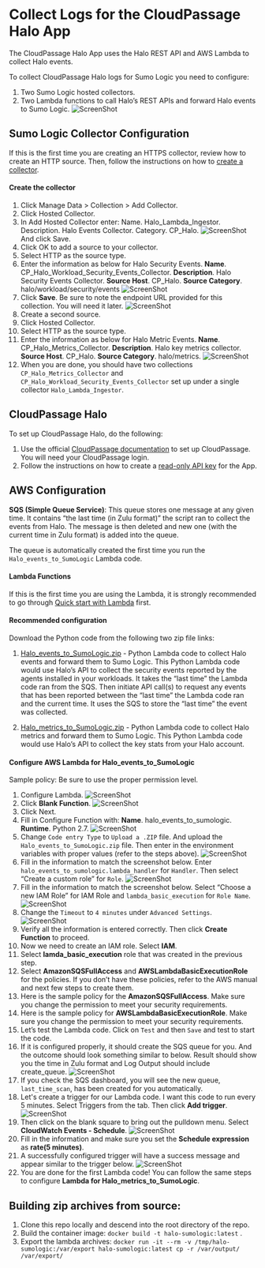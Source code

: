 # Collect Logs for the CloudPassage Halo App

The CloudPassage Halo App uses the Halo REST API and AWS Lambda to collect Halo events.  

To collect CloudPassage Halo logs for Sumo Logic you need to configure:

1. Two Sumo Logic hosted collectors.
2. Two Lambda functions to call Halo’s REST APIs and forward Halo events to Sumo Logic.
![ScreenShot](https://help.sumologic.com/@api/deki/files/3452/CloudPassage2.png?revision=3)

## Sumo Logic Collector Configuration
If this is the first time you are creating an HTTPS collector, review how to create an HTTP source. Then, follow the instructions on how to [create a collector](https://help.sumologic.com/07Sumo-Logic-Apps/22Security_and_Threat_Detection/CloudPassage_Halo/01Collect-Logs-for-the-CloudPassage-Halo-App#Create_the_collector).

#### Create the collector
1. Click Manage Data > Collection > Add Collector.
2. Click Hosted Collector.
3. In Add Hosted Collector enter:
    Name. Halo_Lambda_Ingestor.
    Description. Halo Events Collector.
    Category. CP_Halo.
    ![ScreenShot](https://help.sumologic.com/@api/deki/files/3456/image9.png?revision=1&size=bestfit&width=527&height=319)
    And click Save.
4. Click OK to add a source to your collector.
5. Select HTTP as the source type.
6. Enter the information as below for Halo Security Events.
    <b>Name</b>. CP_Halo_Workload_Security_Events_Collector.
    <b>Description</b>. Halo Security Events Collector.
    <b>Source Host</b>. CP_Halo.
    <b>Source Category</b>. halo/workload/security/events
    ![ScreenShot](https://help.sumologic.com/@api/deki/files/3457/image11.png?revision=1)
7. Click <b>Save</b>. Be sure to note the endpoint URL provided for this collection. You will need it later.
    ![ScreenShot](https://help.sumologic.com/@api/deki/files/3460/image3.png?revision=1&size=bestfit&width=566&height=284)
8. Create a second source.
9. Click Hosted Collector.
10. Select HTTP as the source type.
11. Enter the information as below for Halo Metric Events.
    <b>Name</b>. CP_Halo_Metrics_Collector.
    <b>Description</b>. Halo key metrics collector.
    <b>Source Host</b>. CP_Halo.
    <b>Source Category</b>. halo/metrics.
    ![ScreenShot](https://help.sumologic.com/@api/deki/files/3463/image15.png?revision=1)
12. When you are done, you should have two collections `CP_Halo_Metrics_Collector` and  `CP_Halo_Workload_Security_Events_Collector` set up under a single collector `Halo_Lambda_Ingestor`.


## CloudPassage Halo
To set up CloudPassage Halo, do the following:

1. Use the official [CloudPassage documentation](https://www.cloudpassage.com/) to set up CloudPassage. You will need your CloudPassage login. 
2. Follow the instructions on how to create a [read-only API key](https://library.cloudpassage.com/help/working-with-groups#api-keys) for the App.


## AWS Configuration
<b>SQS (Simple Queue Service)</b>: This queue stores one message at any given time.  It contains “the last time (in Zulu format)” the script ran to collect the events from Halo.  The message is then deleted and new one (with the current time in Zulu format) is added into the queue.

The queue is automatically created the first time you run the `Halo_events_to_SumoLogic` Lambda code.

#### Lambda Functions
If this is the first time you are using the Lambda, it is strongly recommended to go through [Quick start with Lambda](http://docs.aws.amazon.com/lambda/latest/dg/getting-started.html) first.

#### Recommended configuration

Download the Python code from the following two zip file links:

1. [Halo_events_to_SumoLogic.zip](https://github.com/cloudpassage/halo-sumologic/raw/master/Halo_events_to_SumoLogic.zip) - Python Lambda code to collect Halo events and forward them to Sumo Logic. This Python Lambda code would use Halo’s API to collect the security events reported by the agents installed in your workloads.  It takes the “last time” the Lambda code ran from the SQS.  Then initiate API call(s) to request any events that has been reported between the “last time” the Lambda code ran and the current time. It uses the SQS to store the “last time” the event was collected.

2. [Halo_metrics_to_SumoLogic.zip](https://github.com/cloudpassage/halo-sumologic/raw/master/Halo_metrics_to_SumoLogic.zip) - Python Lambda code to collect Halo metrics and forward them to Sumo Logic. This Python Lambda code would use Halo’s API to collect the key stats from your Halo account.   

#### Configure AWS Lambda for Halo_events_to_SumoLogic
Sample policy: Be sure to use the proper permission level.
1. Configure Lambda.
    ![ScreenShot](https://help.sumologic.com/@api/deki/files/3464/image22.png?revision=1)
2. Click <b>Blank Function</b>.
    ![ScreenShot](https://help.sumologic.com/@api/deki/files/3482/image31.png?revision=1)
3. Click Next.
4. Fill in Configure Function with:
    <b>Name</b>. halo_events_to_sumologic.
    <b>Runtime</b>. Python 2.7.
    ![ScreenShot](https://help.sumologic.com/@api/deki/files/3465/image33.png?revision=1)
5. Change `Code entry Type` to `Upload a .ZIP` file.  And upload the `Halo_events_to_SumoLogic.zip` file.  Then enter in the environment variables with proper values (refer to the steps above).
    ![ScreenShot](https://help.sumologic.com/@api/deki/files/3469/image14.png?revision=1)
6. Fill in the information to match the screenshot below.  Enter `halo_events_to_sumologic.lambda_handler` for `Handler`.  Then select “Create a custom role” for `Role`.
    ![ScreenShot](https://help.sumologic.com/@api/deki/files/3483/image27.png?revision=1)
7. Fill in the information to match the screenshot below.  Select “Choose a new IAM Role” for IAM Role and `lambda_basic_execution` for `Role Name`.
    ![ScreenShot](https://help.sumologic.com/@api/deki/files/3485/image4.png?revision=1)
8. Change the `Timeout` to `4 minutes` under `Advanced Settings`.
    ![ScreenShot](https://help.sumologic.com/@api/deki/files/3487/image19.png?revision=1)
9. Verify all the information is entered correctly. Then click <b>Create Function</b> to proceed.
10. Now we need to create an IAM role. Select <b>IAM</b>.
11. Select <b>lamda_basic_execution</b> role that was created in the previous step.
12. Select <b>AmazonSQSFullAccess</b> and <b>AWSLambdaBasicExecutionRole</b> for the policies. If you don’t have these policies, refer to the AWS manual and next few steps to create them.
13. Here is the sample policy for the <b>AmazonSQSFullAccess</b>.  Make sure you change the permission to meet your security requirements.
14. Here is the sample policy for <b>AWSLambdaBasicExecutionRole</b>. Make sure you change the permission to meet your security requirements.
15. Let’s test the Lambda code.  Click on `Test` and then `Save` and test to start the code.
16. If it is configured properly, it should create the SQS queue for you.  And the outcome should look something similar to below.  Result should show you the time in Zulu format and Log Output should include create_queue.
    ![ScreenShot](https://help.sumologic.com/@api/deki/files/3480/image34.png?revision=1)
17. If you check the SQS dashboard, you will see the new queue, `last_time_scan`, has been created for you automatically.
18. Let's create a trigger for our Lambda code.  I want this code to run every 5 minutes. Select Triggers from the tab.  Then click <b>Add trigger</b>.
    ![ScreenShot](https://help.sumologic.com/@api/deki/files/3484/image5.png?revision=1)
19. Then click on the blank square to bring out the pulldown menu.  Select <b>CloudWatch Events - Schedule</b>.
    ![ScreenShot](https://help.sumologic.com/@api/deki/files/3481/image32.png?revision=1)
20. Fill in the information and make sure you set the <b>Schedule expression</b> as <b>rate(5 minutes)</b>.
21. A successfully configured trigger will have a success message and appear similar to the trigger below.
    ![ScreenShot](https://help.sumologic.com/@api/deki/files/3488/image21.png?revision=1)
22.  You are done for the first Lambda code!  You can follow the same steps to configure <b>Lambda for Halo_metrics_to_SumoLogic</b>.


## Building zip archives from source:
1. Clone this repo locally and descend into the root directory of the repo.
2. Build the container image: `docker build -t halo-sumologic:latest` .
3. Export the lambda archives: `docker run -it --rm -v /tmp/halo-sumologic:/var/export halo-sumologic:latest cp -r /var/output/ /var/export/`